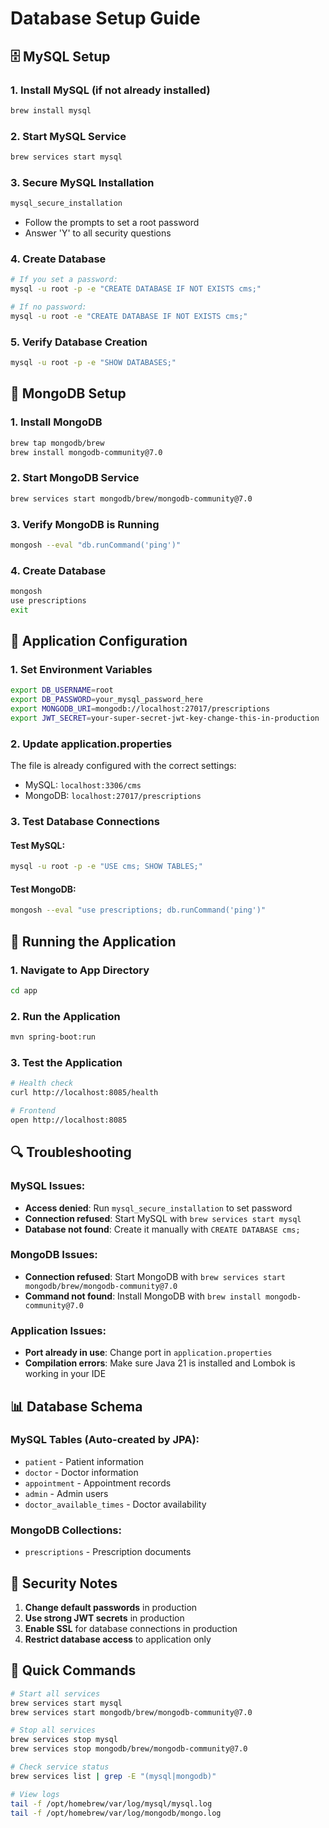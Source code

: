 # Database Setup Guide

## 🗄️ MySQL Setup

### 1. **Install MySQL** (if not already installed)

```bash
brew install mysql
```

### 2. **Start MySQL Service**

```bash
brew services start mysql
```

### 3. **Secure MySQL Installation**

```bash
mysql_secure_installation
```

- Follow the prompts to set a root password
- Answer 'Y' to all security questions

### 4. **Create Database**

```bash
# If you set a password:
mysql -u root -p -e "CREATE DATABASE IF NOT EXISTS cms;"

# If no password:
mysql -u root -e "CREATE DATABASE IF NOT EXISTS cms;"
```

### 5. **Verify Database Creation**

```bash
mysql -u root -p -e "SHOW DATABASES;"
```

## 🍃 MongoDB Setup

### 1. **Install MongoDB**

```bash
brew tap mongodb/brew
brew install mongodb-community@7.0
```

### 2. **Start MongoDB Service**

```bash
brew services start mongodb/brew/mongodb-community@7.0
```

### 3. **Verify MongoDB is Running**

```bash
mongosh --eval "db.runCommand('ping')"
```

### 4. **Create Database**

```bash
mongosh
use prescriptions
exit
```

## 🔧 Application Configuration

### 1. **Set Environment Variables**

```bash
export DB_USERNAME=root
export DB_PASSWORD=your_mysql_password_here
export MONGODB_URI=mongodb://localhost:27017/prescriptions
export JWT_SECRET=your-super-secret-jwt-key-change-this-in-production
```

### 2. **Update application.properties**

The file is already configured with the correct settings:

- MySQL: `localhost:3306/cms`
- MongoDB: `localhost:27017/prescriptions`

### 3. **Test Database Connections**

#### Test MySQL:

```bash
mysql -u root -p -e "USE cms; SHOW TABLES;"
```

#### Test MongoDB:

```bash
mongosh --eval "use prescriptions; db.runCommand('ping')"
```

## 🚀 Running the Application

### 1. **Navigate to App Directory**

```bash
cd app
```

### 2. **Run the Application**

```bash
mvn spring-boot:run
```

### 3. **Test the Application**

```bash
# Health check
curl http://localhost:8085/health

# Frontend
open http://localhost:8085
```

## 🔍 Troubleshooting

### MySQL Issues:

- **Access denied**: Run `mysql_secure_installation` to set password
- **Connection refused**: Start MySQL with `brew services start mysql`
- **Database not found**: Create it manually with `CREATE DATABASE cms;`

### MongoDB Issues:

- **Connection refused**: Start MongoDB with `brew services start mongodb/brew/mongodb-community@7.0`
- **Command not found**: Install MongoDB with `brew install mongodb-community@7.0`

### Application Issues:

- **Port already in use**: Change port in `application.properties`
- **Compilation errors**: Make sure Java 21 is installed and Lombok is working in your IDE

## 📊 Database Schema

### MySQL Tables (Auto-created by JPA):

- `patient` - Patient information
- `doctor` - Doctor information
- `appointment` - Appointment records
- `admin` - Admin users
- `doctor_available_times` - Doctor availability

### MongoDB Collections:

- `prescriptions` - Prescription documents

## 🔐 Security Notes

1. **Change default passwords** in production
2. **Use strong JWT secrets** in production
3. **Enable SSL** for database connections in production
4. **Restrict database access** to application only

## 📝 Quick Commands

```bash
# Start all services
brew services start mysql
brew services start mongodb/brew/mongodb-community@7.0

# Stop all services
brew services stop mysql
brew services stop mongodb/brew/mongodb-community@7.0

# Check service status
brew services list | grep -E "(mysql|mongodb)"

# View logs
tail -f /opt/homebrew/var/log/mysql/mysql.log
tail -f /opt/homebrew/var/log/mongodb/mongo.log
```
